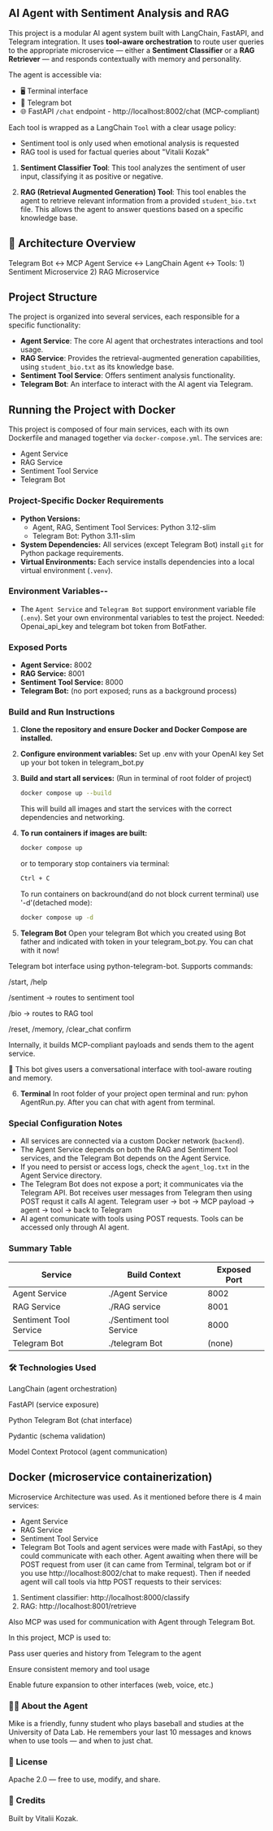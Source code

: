 ## AI Agent with Sentiment Analysis and RAG

This project is a modular AI agent system built with LangChain, FastAPI, and Telegram integration. It uses **tool-aware orchestration** to route user queries to the appropriate microservice — either a **Sentiment Classifier** or a **RAG Retriever** — and responds contextually with memory and personality.

The agent is accessible via:
- 🖥️ Terminal interface
- 📱 Telegram bot
- 🌐 FastAPI `/chat` endpoint - http://localhost:8002/chat (MCP-compliant)

Each tool is wrapped as a LangChain `Tool` with a clear usage policy:
- Sentiment tool is only used when emotional analysis is requested
- RAG tool is used for factual queries about "Vitalii Kozak"

1.  **Sentiment Classifier Tool**: This tool analyzes the sentiment of user input, classifying it as positive or negative.

2.  **RAG (Retrieval Augmented Generation) Tool**: This tool enables the agent to retrieve relevant information from a provided `student_bio.txt` file. This allows the agent to answer questions based on a specific knowledge base.

## 🧩 Architecture Overview

Telegram Bot ↔ MCP Agent Service ↔ LangChain Agent ↔ Tools: 1) Sentiment Microservice 2) RAG Microservice

## Project Structure

The project is organized into several services, each responsible for a specific functionality:

-   **Agent Service**: The core AI agent that orchestrates interactions and tool usage.
-   **RAG Service**: Provides the retrieval-augmented generation capabilities, using `student_bio.txt` as its knowledge base.
-   **Sentiment Tool Service**: Offers sentiment analysis functionality.
-   **Telegram Bot**: An interface to interact with the AI agent via Telegram.

## Running the Project with Docker

This project is composed of four main services, each with its own Dockerfile and managed together via `docker-compose.yml`. The services are:
- Agent Service
- RAG Service
- Sentiment Tool Service
- Telegram Bot

### Project-Specific Docker Requirements
- **Python Versions:**
  - Agent, RAG, Sentiment Tool Services: Python 3.12-slim
  - Telegram Bot: Python 3.11-slim
- **System Dependencies:** All services (except Telegram Bot) install `git` for Python package requirements.
- **Virtual Environments:** Each service installs dependencies into a local virtual environment (`.venv`).

### Environment Variables--
- The `Agent Service` and `Telegram Bot` support environment variable file (`.env`). Set your own environmental variables to test the project. Needed: Openai_api_key and telegram bot token from BotFather.

### Exposed Ports
- **Agent Service:** 8002
- **RAG Service:** 8001
- **Sentiment Tool Service:** 8000
- **Telegram Bot:** (no port exposed; runs as a background process)

### Build and Run Instructions
1. **Clone the repository and ensure Docker and Docker Compose are installed.**
2. **Configure environment variables:**
Set up .env with your OpenAI key
Set up your bot token in telegram_bot.py 
   
4. **Build and start all services:**
   (Run in terminal of root folder of project)
   ```sh
   docker compose up --build
   ```
   This will build all images and start the services with the correct dependencies and networking.

6. **To run containers if images are built:**

    ```sh
   docker compose up 
   ```
    or to temporary stop containers via terminal:
   ```sh
   Ctrl + C 
   ```
   To run containers on backround(and do not block current terminal) use '-d'(detached mode):
   ```sh
   docker compose up -d
   ```
7. **Telegram Bot**
   Open your telegram Bot which you created using Bot father and indicated with token in your telegram_bot.py. You can chat with it now!


Telegram bot interface using python-telegram-bot. Supports commands:

/start, /help

/sentiment <text> → routes to sentiment tool

/bio <query> → routes to RAG tool

/reset, /memory, /clear_chat confirm

Internally, it builds MCP-compliant payloads and sends them to the agent service.

🧠 This bot gives users a conversational interface with tool-aware routing and memory.

6. **Terminal**
   In root folder of your project open terminal and run: pyhon AgentRun.py. After you can chat with agent from terminal.
   
   
   

### Special Configuration Notes
- All services are connected via a custom Docker network (`backend`).
- The Agent Service depends on both the RAG and Sentiment Tool services, and the Telegram Bot depends on the Agent Service.
- If you need to persist or access logs, check the `agent_log.txt` in the Agent Service directory.
- The Telegram Bot does not expose a port; it communicates via the Telegram API. Bot receives user messages from Telegram then using POST requst it calls AI agent.
Telegram user → bot → MCP payload → agent → tool → back to Telegram 
- AI agent comunicate with tools using POST requests. Tools can be accessed only through AI agent.
  

### Summary Table
| Service                  | Build Context                | Exposed Port |
|--------------------------|-----------------------------|--------------|
| Agent Service            | ./Agent Service             | 8002         |
| RAG Service              | ./RAG service               | 8001         |
| Sentiment Tool Service   | ./Sentiment tool Service    | 8000         |
| Telegram Bot             | ./telegram Bot              | (none)       |


### 🛠 Technologies Used
LangChain (agent orchestration)

FastAPI (service exposure)

Python Telegram Bot (chat interface)

Pydantic (schema validation)

Model Context Protocol (agent communication)

Docker (microservice containerization)
----------------------------------------------------------------------------------------------------------------------------

Microservice Architecture was used. As it mentioned before there is 4 main services: 
- Agent Service
- RAG Service
- Sentiment Tool Service
- Telegram Bot
Tools and agent services were made with FastApi, so they could communicate with each other.
Agent awaiting when there will be POST request from user (it can came from Terminal, telgram bot or if you use http://localhost:8002/chat to make request). Then if needed agent will call tools via http POST requests to their services:
1) Sentiment classifier: http://localhost:8000/classify
2) RAG: http://localhost:8001/retrieve

Also MCP was used for communication with Agent through Telegram Bot.

In this project, MCP is used to:

Pass user queries and history from Telegram to the agent

Ensure consistent memory and tool usage

Enable future expansion to other interfaces (web, voice, etc.)

### 🧑‍🎓 About the Agent
Mike is a friendly, funny student who plays baseball and studies at the University of Data Lab. He remembers your last 10 messages and knows when to use tools — and when to just chat.

### 📄 License
Apache 2.0 — free to use, modify, and share.

### 🙌 Credits
Built by Vitalii Kozak.
